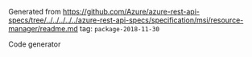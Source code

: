 Generated from https://github.com/Azure/azure-rest-api-specs/tree/../../../../../azure-rest-api-specs/specification/msi/resource-manager/readme.md tag: `package-2018-11-30`

Code generator 


